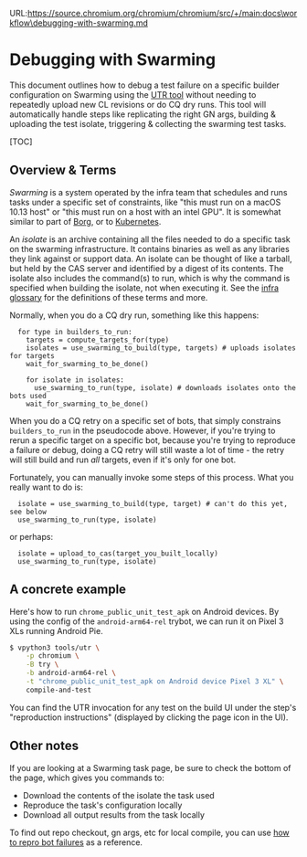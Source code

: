 URL:https://source.chromium.org/chromium/chromium/src/+/main:docs\workflow\debugging-with-swarming.md
# Debugging with Swarming

This document outlines how to debug a test failure on a specific builder
configuration on Swarming using the [UTR tool](../../tools/utr/README.md)
without needing to repeatedly upload new CL revisions or do CQ dry runs. This
tool will automatically handle steps like replicating the right GN args,
building & uploading the test isolate, triggering & collecting the swarming test
tasks.

[TOC]

## Overview & Terms

*Swarming* is a system operated by the infra team that schedules and runs tasks
under a specific set of constraints, like "this must run on a macOS 10.13 host"
or "this must run on a host with an intel GPU". It is somewhat similar to part
of [Borg], or to [Kubernetes].

An *isolate* is an archive containing all the files needed to do a specific task
on the swarming infrastructure. It contains binaries as well as any libraries
they link against or support data. An isolate can be thought of like a tarball,
but held by the CAS server and identified by a digest of its contents. The
isolate also includes the command(s) to run, which is why the command is
specified when building the isolate, not when executing it. See the
[infra glossary](../infra/glossary.md) for the definitions of these terms and
more.

Normally, when you do a CQ dry run, something like this happens:

```
  for type in builders_to_run:
    targets = compute_targets_for(type)
    isolates = use_swarming_to_build(type, targets) # uploads isolates for targets
    wait_for_swarming_to_be_done()

    for isolate in isolates:
      use_swarming_to_run(type, isolate) # downloads isolates onto the bots used
    wait_for_swarming_to_be_done()
```

When you do a CQ retry on a specific set of bots, that simply constrains
`builders_to_run` in the pseudocode above. However, if you're trying to rerun a
specific target on a specific bot, because you're trying to reproduce a failure
or debug, doing a CQ retry will still waste a lot of time - the retry will still
build and run *all* targets, even if it's only for one bot.

Fortunately, you can manually invoke some steps of this process. What you really
want to do is:

```
  isolate = use_swarming_to_build(type, target) # can't do this yet, see below
  use_swarming_to_run(type, isolate)
```

or perhaps:

```
  isolate = upload_to_cas(target_you_built_locally)
  use_swarming_to_run(type, isolate)
```

## A concrete example

Here's how to run `chrome_public_unit_test_apk` on Android devices. By using the
config of the `android-arm64-rel` trybot, we can run it on Pixel 3 XLs running
Android Pie.

```sh
$ vpython3 tools/utr \
    -p chromium \
    -B try \
    -b android-arm64-rel \
    -t "chrome_public_unit_test_apk on Android device Pixel 3 XL" \
    compile-and-test
```

You can find the UTR invocation for any test on the build UI under the step's
"reproduction instructions" (displayed by clicking the page icon in the UI).

## Other notes

If you are looking at a Swarming task page, be sure to check the bottom of the
page, which gives you commands to:

* Download the contents of the isolate the task used
* Reproduce the task's configuration locally
* Download all output results from the task locally

[borg]: https://ai.google/research/pubs/pub43438
[kubernetes]: https://kubernetes.io/
[swarming bot list]: https://chromium-swarm.appspot.com/botlist

To find out repo checkout, gn args, etc for local compile, you can use
[how to repro bot failures](../testing/how_to_repro_bot_failures.md)
as a reference.
